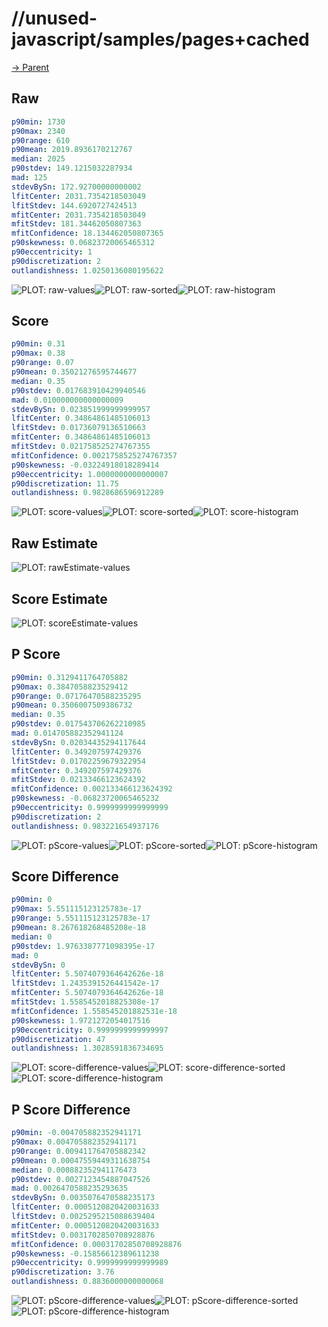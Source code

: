 
# //unused-javascript/samples/pages+cached

[→ Parent](../..)


## Raw


```yaml
p90min: 1730
p90max: 2340
p90range: 610
p90mean: 2019.8936170212767
median: 2025
p90stdev: 149.1215032287934
mad: 125
stdevBySn: 172.92700000000002
lfitCenter: 2031.7354218503049
lfitStdev: 144.6920727424513
mfitCenter: 2031.7354218503049
mfitStdev: 181.34462050807363
mfitConfidence: 18.134462050807365
p90skewness: 0.06823720065465312
p90eccentricity: 1
p90discretization: 2
outlandishness: 1.0250136080195622

```

![PLOT: raw-values](./raw/values.svg)![PLOT: raw-sorted](./raw/sorted.svg)![PLOT: raw-histogram](./raw/histogram.svg)
## Score


```yaml
p90min: 0.31
p90max: 0.38
p90range: 0.07
p90mean: 0.35021276595744677
median: 0.35
p90stdev: 0.017683910429940546
mad: 0.010000000000000009
stdevBySn: 0.023851999999999957
lfitCenter: 0.34864861485106013
lfitStdev: 0.01736079136510663
mfitCenter: 0.34864861485106013
mfitStdev: 0.021758525274767355
mfitConfidence: 0.0021758525274767357
p90skewness: -0.03224918018289414
p90eccentricity: 1.0000000000000007
p90discretization: 11.75
outlandishness: 0.9828686596912289

```

![PLOT: score-values](./score/values.svg)![PLOT: score-sorted](./score/sorted.svg)![PLOT: score-histogram](./score/histogram.svg)
## Raw Estimate

![PLOT: rawEstimate-values](./rawEstimate/values.svg)
## Score Estimate

![PLOT: scoreEstimate-values](./scoreEstimate/values.svg)
## P Score


```yaml
p90min: 0.3129411764705882
p90max: 0.3847058823529412
p90range: 0.07176470588235295
p90mean: 0.3506007509386732
median: 0.35
p90stdev: 0.017543706262210985
mad: 0.014705882352941124
stdevBySn: 0.02034435294117644
lfitCenter: 0.349207597429376
lfitStdev: 0.01702259679322954
mfitCenter: 0.349207597429376
mfitStdev: 0.02133466123624392
mfitConfidence: 0.002133466123624392
p90skewness: -0.06823720065465232
p90eccentricity: 0.9999999999999999
p90discretization: 2
outlandishness: 0.983221654937176

```

![PLOT: pScore-values](./pScore/values.svg)![PLOT: pScore-sorted](./pScore/sorted.svg)![PLOT: pScore-histogram](./pScore/histogram.svg)
## Score Difference


```yaml
p90min: 0
p90max: 5.551115123125783e-17
p90range: 5.551115123125783e-17
p90mean: 8.267618268485208e-18
median: 0
p90stdev: 1.9763387771098395e-17
mad: 0
stdevBySn: 0
lfitCenter: 5.5074079364642626e-18
lfitStdev: 1.2435391526441542e-17
mfitCenter: 5.5074079364642626e-18
mfitStdev: 1.5585452018825308e-17
mfitConfidence: 1.558545201882531e-18
p90skewness: 1.9721272054017516
p90eccentricity: 0.9999999999999997
p90discretization: 47
outlandishness: 1.3028591836734695

```

![PLOT: score-difference-values](./score-difference/values.svg)![PLOT: score-difference-sorted](./score-difference/sorted.svg)![PLOT: score-difference-histogram](./score-difference/histogram.svg)
## P Score Difference


```yaml
p90min: -0.004705882352941171
p90max: 0.004705882352941171
p90range: 0.009411764705882342
p90mean: 0.00047559449311638754
median: 0.000882352941176473
p90stdev: 0.0027123454887047526
mad: 0.0026470588235293635
stdevBySn: 0.0035076470588235173
lfitCenter: 0.0005120820420031633
lfitStdev: 0.0025295215088639404
mfitCenter: 0.0005120820420031633
mfitStdev: 0.0031702850708928876
mfitConfidence: 0.00031702850708928876
p90skewness: -0.15856612389611238
p90eccentricity: 0.9999999999999989
p90discretization: 3.76
outlandishness: 0.8836000000000068

```

![PLOT: pScore-difference-values](./pScore-difference/values.svg)![PLOT: pScore-difference-sorted](./pScore-difference/sorted.svg)![PLOT: pScore-difference-histogram](./pScore-difference/histogram.svg)